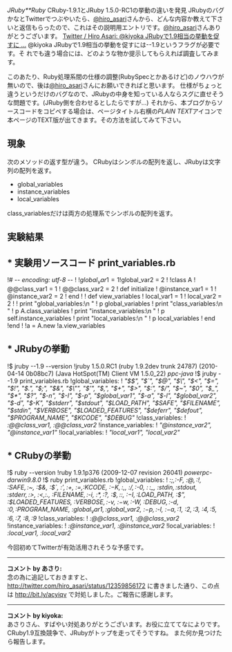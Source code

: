 *JRuby**Ruby* CRuby-1.9.1とJRuby 1.5.0-RC1の挙動の違いを発見
JRubyのバグかなとTwitterでつぶやいたら、[@hiro_asari](http://twitter.com/hiro_asari)さんから、どんな内容か教えて下さいと返信もらったので、これはその説明用エントリです。[@hiro_asari](http://twitter.com/hiro_asari)さんありがとうございます。
 [Twitter / Hiro Asari: @kiyoka JRubyで1.9相当の挙動を促すに ...](http://twitter.com/hiro_asari/status/12284922871)
 @kiyoka JRubyで1.9相当の挙動を促すには--1.9というフラグが必要です。そ
 れでも違う場合には、どのような物か提示してもらえれば調査してみます。

このあたり、Ruby処理系間の仕様の調整(RubySpecとかあるけど)のノウハウが無いので、後は[@hiro_asari](http://twitter.com/hiro_asari)さんにお願いできればと思います。
仕様がちょっと違うというだけのバグなので、JRubyの中身を知っている人ならスグに直せそうな問題です。(JRuby側を合わせるとしたらですが...)
それから、本ブログからソースコードをコピペする場合は、ページタイトル右横の*PLAIN TEXT*アイコンで本ページのTEXT版が出てきます。その方法を試してみて下さい。

## 現象
次のメソッドの返す型が違う。
CRubyはシンボルの配列を返し、JRubyは文字列の配列を返す。
- global_variables
- instance_variables
- local_variables

class_variablesだけは両方の処理系でシンボルの配列を返す。

## 実験結果

## * 実験用ソースコード print_variables.rb
!# -*- encoding: utf-8 -*-
!
!$global_var1 = 1
!$global_var2 = 2
!
!class A
!  @@class_var1 = 1
!  @@class_var2 = 2
!  def initialize
!    @instance_var1 = 1
!    @instance_var2 = 2
!  end
!
!  def view_variables
!    local_var1 = 1
!    local_var2 = 2
!
!    print "global_variables:\n  "
!    p global_variables
!    print "class_variables:\n  "
!    p A.class_variables
!    print "instance_variables:\n  "
!    p self.instance_variables
!    print "local_variables:\n  "
!    p local_variables
!  end
!end
!
!a = A.new
!a.view_variables

## * JRubyの挙動
!$ jruby --1.9 --version
!jruby 1.5.0.RC1 (ruby 1.9.2dev trunk 24787) (2010-04-14 0b08bc7) (Java HotSpot(TM) Client VM 1.5.0_22) *ppc-java*
!$ jruby --1.9 print_variables.rb 
!global_variables:
!  *"$$", "$`", "$@", "$\\", "$<", "$=", "$!", "$.", "$;", "$&", "$\"", "$'", "$,", "$+", "$>", "$:", "$/", "$~", "$0", "$_", "$*", "$?", "$-n", "$-I", "$-p", "$global_var1", "$-a", "$-l", "$global_var2", "$-d", "$-K", "$stderr", "$stdout", "$LOAD_PATH", "$SAFE", "$FILENAME", "$stdin", "$VERBOSE", "$LOADED_FEATURES", "$deferr", "$defout", "$PROGRAM_NAME", "$KCODE", "$DEBUG"*
!class_variables:
!  *:@@class_var1, :@@class_var2*
!instance_variables:
!  *"@instance_var2", "@instance_var1"*
!local_variables:
!  *"local_var1", "local_var2"*

## * CRubyの挙動
!$ ruby --version
!ruby 1.9.1p376 (2009-12-07 revision 26041) *powerpc-darwin9.8.0*
!$ ruby print_variables.rb 
!global_variables:
!  *:$;, :$-F, :$@, :$!, :$SAFE, :$~, :$&, :$`, :$', :$+, :$=, :$KCODE, :$-K, :$,, :$/, :$-0, :$\, :$_, :$stdin, :$stdout, :$stderr, :$>, :$<, :$., :$FILENAME, :$-i, :$*, :$?, :$$, :$:, :$-I, :$LOAD_PATH, :$", :$LOADED_FEATURES, :$VERBOSE, :$-v, :$-w, :$-W, :$DEBUG, :$-d, :$0, :$PROGRAM_NAME, :$global_var1, :$global_var2, :$-p, :$-l, :$-a, :$1, :$2, :$3, :$4, :$5, :$6, :$7, :$8, :$9*
!class_variables:
!  *:@@class_var1, :@@class_var2*
!instance_variables:
!  *:@instance_var1, :@instance_var2*
!local_variables:
!  *:local_var1, :local_var2*

今回初めてTwitterが有効活用されそうな予感です。



---

**コメント by あさり:**  
念の為に追記しておきますと、http://twitter.com/hiro_asari/status/12359856172 に書きました通り、この点は http://bit.ly/acyiqv で対処しました。ご報告に感謝します。


---

**コメント by kiyoka:**  
あさりさん、すばやい対処ありがとうございます。お役に立ててなによりです。
CRuby1.9互換競争で、JRubyがトップを走ってそうですね。
また何か見つけたら報告します。

